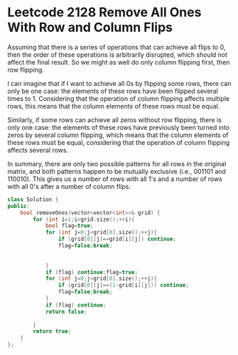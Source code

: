 # Leetcode 2128 Remove All Ones With Row and Column Flips
Assuming that there is a series of operations that can achieve all flips to 0, then the order of these operations is arbitrarily disrupted, which should not affect the final result. So we might as well do only column flipping first, then row flipping.

I can imagine that if I want to achieve all 0s by flipping some rows, there can only be one case: the elements of these rows have been flipped several times to 1. Considering that the operation of column flipping affects multiple rows, this means that the column elements of these rows must be equal.

Similarly, if some rows can achieve all zeros without row flipping, there is only one case: the elements of these rows have previously been turned into zeros by several column flipping, which means that the column elements of these rows must be equal, considering that the operation of column flipping affects several rows.

In summary, there are only two possible patterns for all rows in the original matrix, and both patterns happen to be mutually exclusive (i.e., 001101 and 110010). This gives us a number of rows with all 1's and a number of rows with all 0's after a number of column flips.


```cpp
class Solution {
public:
    bool removeOnes(vector<vector<int>>& grid) {
        for (int i=1;i<grid.size();++i){
            bool flag=true;
            for (int j=0;j<grid[0].size();++j){
                if (grid[0][j]==grid[i][j]) continue;
                flag=false;break;
                
                
            }
            if (flag) continue;flag=true;
            for (int j=0;j<grid[0].size();++j){
                if (grid[0][j]==(1-grid[i][j])) continue;
                flag=false;break;
            }
            if (flag) continue;
            return false;
            
        }
        return true;
    }
};
```
